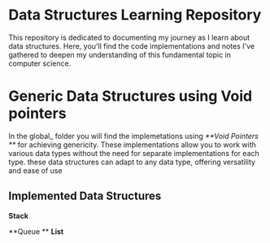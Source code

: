 # Data Structures Learning Repository
This repository is dedicated to documenting my journey as I learn about data structures.
Here, you'll find the code implementations and notes I've gathered to deepen my understanding of this fundamental topic in computer science.
# Generic Data Structures using Void pointers
In the global_ folder you will find the implemetations using _**Void Pointers
**_ for achieving genericity. These implementations allow you to work with various data types without the need for separate implementations for each type. these data structures can adapt to any data type, offering versatility and ease of use
## Implemented Data Structures
**Stack**

**Queue
**
**List**
